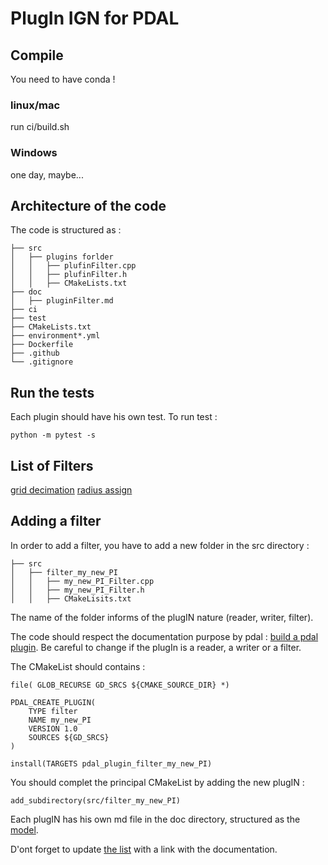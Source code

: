 # PlugIn IGN for PDAL

## Compile

You need to have conda ! 

### linux/mac

run ci/build.sh

### Windows 

one day, maybe...

## Architecture of the code

The code is structured as :

```
├── src
│   ├── plugins forlder
│   │   ├── plufinFilter.cpp
│   │   ├── plufinFilter.h
│   │   ├── CMakeLists.txt
├── doc
│   ├── pluginFilter.md
├── ci
├── test
├── CMakeLists.txt
├── environment*.yml
├── Dockerfile 
├── .github 
└── .gitignore
```

## Run the tests

Each plugin should have his own test. To run test :

```
python -m pytest -s
```

## List of Filters

[grid decimation](./doc/grid_decimation.md)
[radius assign](./doc/radius_assign.md)

## Adding a filter

In order to add a filter, you have to add a new folder in the src directory : 

```
├── src
│   ├── filter_my_new_PI
│   │   ├── my_new_PI_Filter.cpp
│   │   ├── my_new_PI_Filter.h
│   │   ├── CMakeLisits.txt
```

The name of the folder informs of the plugIN nature (reader, writer, filter).

The code should respect the documentation purpose by pdal : [build a pdal plugin](https://pdal.io/en/2.6.0/development/plugins.html). Be careful to change if the plugIn is a reader, a writer or a filter. 

The CMakeList should contains : 

```
file( GLOB_RECURSE GD_SRCS ${CMAKE_SOURCE_DIR} *)

PDAL_CREATE_PLUGIN(
    TYPE filter
    NAME my_new_PI
    VERSION 1.0
    SOURCES ${GD_SRCS}
)

install(TARGETS pdal_plugin_filter_my_new_PI)
```

You should complet the principal CMakeList by adding the new plugIN :
 
```
add_subdirectory(src/filter_my_new_PI)
```

Each plugIN has his own md file in the doc directory, structured as the [model](./doc/_doc_model_plugIN.md). 

D'ont forget to update [the list](#list-of-filters) with a link with the documentation.


 
